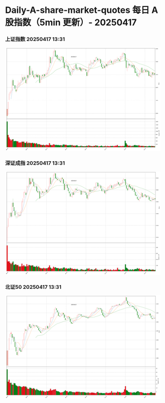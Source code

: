 
# Daily-A-share-market-quotes 每日 A 股指数（5min 更新）- 20250417

### 上证指数 20250417 13:31
![](./fig/2025/4/20250417-sh000001.png)

### 深证成指 20250417 13:31
![](./fig/2025/4/20250417-sz399001.png)

### 北证50 20250417 13:31
![](./fig/2025/4/20250417-bj899050.png)
